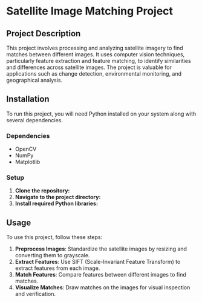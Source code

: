 # Satellite Image Matching Project

## Project Description
This project involves processing and analyzing satellite imagery to find matches between different images. It uses computer vision techniques, particularly feature extraction and feature matching, to identify similarities and differences across satellite images. The project is valuable for applications such as change detection, environmental monitoring, and geographical analysis.

## Installation

To run this project, you will need Python installed on your system along with several dependencies.

### Dependencies
- OpenCV
- NumPy
- Matplotlib

### Setup
1. **Clone the repository:**
2. **Navigate to the project directory:**
3. **Install required Python libraries:**

## Usage

To use this project, follow these steps:

1. **Preprocess Images**: Standardize the satellite images by resizing and converting them to grayscale.
2. **Extract Features**: Use SIFT (Scale-Invariant Feature Transform) to extract features from each image.
3. **Match Features**: Compare features between different images to find matches.
4. **Visualize Matches**: Draw matches on the images for visual inspection and verification.

